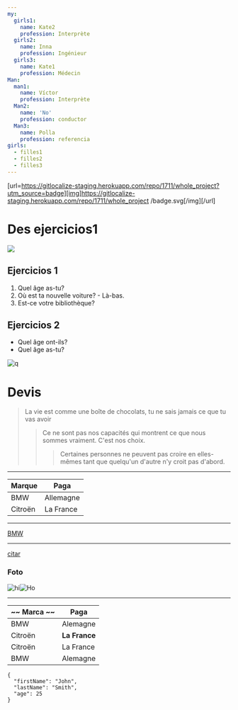 ```yaml
---
my:
  girls1:
    name: Kate2
    profession: Interprète
  girls2:
    name: Inna
    profession: Ingénieur
  girls3:
    name: Kate1
    profession: Médecin
Man:
  man1:
    name: Víctor
    profession: Interprète
  Man2:
    name: 'No'
    profession: conductor
  Man3:
    name: Polla
    profession: referencia
girls:
  - filles1
  - filles2
  - filles3
---
```


[url=https://gitlocalize-staging.herokuapp.com/repo/1711/whole_project?utm_source=badge][img]https://gitlocalize-staging.herokuapp.com/repo/1711/whole_project /badge.svg[/img][/url]

# Des ejercicios1

<a href="https://gitlocalize-staging.herokuapp.com/repo/1711/es?utm_source=badge"> <img src="https://gitlocalize-staging.herokuapp.com/repo/1711/es/badge.svg"> </a>

## Ejercicios 1

1. Quel âge as-tu?
2. Où est ta nouvelle voiture? - Là-bas.
3. Est-ce votre bibliothèque?

## Ejercicios 2

- Quel âge ont-ils?
- Quel âge as-tu?

![q](https://gitlocalize-staging.herokuapp.com/repo/1711/es/badge.svg)

# Devis

> La vie est comme une boîte de chocolats, tu ne sais jamais ce que tu vas avoir
>
> > Ce ne sont pas nos capacités qui montrent ce que nous sommes vraiment. C'est nos choix.
> >
> > > Certaines personnes ne peuvent pas croire en elles-mêmes tant que quelqu'un d'autre n'y croit pas d'abord.

---

Marque | Paga
--- | ---
BMW | Allemagne
Citroën | La France

---

[BMW](https://autoidea.by/)

---

[citar](https://www.citroen.by/)

### Foto

![hi](https://drive.google.com/file/d/1DOGDrudAldfgJeLKgOGoblgRM0CcIjv_/view?usp=sharing "c'est l'infobulle")![Ho](https://drive.google.com/file/d/192JoAyqDkddY_35FYzuDgaItdI2U_6gm/view?usp=sharing)

---

~~ Marca ~~ | Paga
--- | ---
BMW | Alemagne
Citroën | **La France**
Citroën | La France
BMW | Alemagne

```
{
  "firstName": "John",
  "lastName": "Smith",
  "age": 25
}
```
